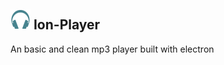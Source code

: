 ## ![Image](https://github.com/Fell-gb/Ion-Player/blob/master/img/hp32.png) Ion-Player

An basic and clean mp3 player built with electron


